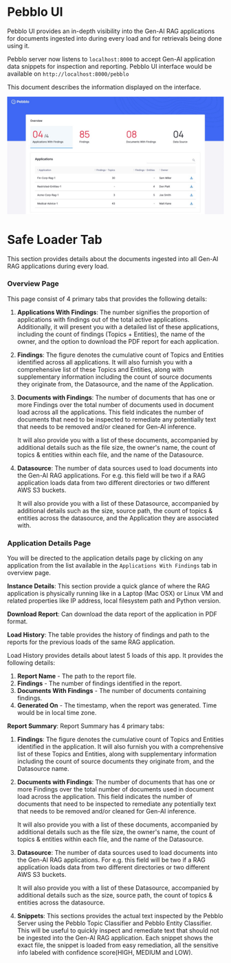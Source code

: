 # Pebblo UI

Pebblo UI provides an in-depth visibility into the Gen-AI RAG applications for documents ingested into during every load and for retrievals being done using it.

Pebblo server now listens to `localhost:8000` to accept Gen-AI application data snippets for inspection and reporting.
Pebblo UI interface would be available on `http://localhost:8000/pebblo`

This document describes the information displayed on the interface.

![Pebblo UI](../static/img/pebblo-ui.jpeg)

# Safe Loader Tab

This section provides details about the documents ingested into all Gen-AI RAG applications during every load.

### Overview Page

This page consist of 4 primary tabs that provides the following details:

1. **Applications With Findings**:
   The number signifies the proportion of applications with findings out of the total active applications. Additionally, it will present you with a detailed list of these applications, including the count of findings (Topics + Entities), the name of the owner, and the option to download the PDF report for each application.

2. **Findings**:
   The figure denotes the cumulative count of Topics and Entities identified across all applications. It will also furnish you with a comprehensive list of these Topics and Entities, along with supplementary information including the count of source documents they originate from, the Datasource, and the name of the Application.

3. **Documents with Findings**:
   The number of documents that has one or more Findings over the total number of documents used in document load across all the applications. This field indicates the number of documents that need to be inspected to remediate any potentially text that needs to be removed and/or cleaned for Gen-AI inference.

   It will also provide you with a list of these documents, accompanied by additional details such as the file size, the owner's name, the count of topics & entities within each file, and the name of the Datasource.

4. **Datasource**:
   The number of data sources used to load documents into the Gen-AI RAG applications. For e.g. this field will be two if a RAG application loads data from two different directories or two different AWS S3 buckets.

   It will also provide you with a list of these Datasource, accompanied by additional details such as the size, source path, the count of topics & entities across the datasource, and the Application they are associated with.

### Application Details Page

You will be directed to the application details page by clicking on any application from the list available in the `Applications With Findings` tab in overview page.

**Instance Details**:
This section provide a quick glance of where the RAG application is physically running like in a Laptop (Mac OSX) or Linux VM and related properties like IP address, local filesystem path and Python version.

**Download Report**:
Can download the data report of the application in PDF format.

**Load History**:
The table provides the history of findings and path to the reports for the previous loads of the same RAG application.

Load History provides details about latest 5 loads of this app. It provides the following details:

1. **Report Name** - The path to the report file.
2. **Findings** - The number of findings identified in the report.
3. **Documents With Findings** - The number of documents containing findings.
4. **Generated On** - The timestamp, when the report was generated. Time would be in local time zone.

**Report Summary**: Report Summary has 4 primary tabs:

1. **Findings**: The figure denotes the cumulative count of Topics and Entities identified in the application. It will also furnish you with a comprehensive list of these Topics and Entities, along with supplementary information including the count of source documents they originate from, and the Datasource name.

2. **Documents with Findings**: The number of documents that has one or more Findings over the total number of documents used in document load across the application. This field indicates the number of documents that need to be inspected to remediate any potentially text that needs to be removed and/or cleaned for Gen-AI inference.

   It will also provide you with a list of these documents, accompanied by additional details such as the file size, the owner's name, the count of topics & entities within each file, and the name of the Datasource.

3. **Datasource**: The number of data sources used to load documents into the Gen-AI RAG applications. For e.g. this field will be two if a RAG application loads data from two different directories or two different AWS S3 buckets.

   It will also provide you with a list of these Datasource, accompanied by additional details such as the size, source path, the count of topics & entities across the datasource.

4. **Snippets**: This sections provides the actual text inspected by the Pebblo Server using the Pebblo Topic Classifier and Pebblo Entity Classifier. This will be useful to quickly inspect and remediate text that should not be ingested into the Gen-AI RAG application. Each snippet shows the exact file, the snippet is loaded from easy remediation, all the sensitive info labeled with confidence score(HIGH, MEDIUM and LOW).
